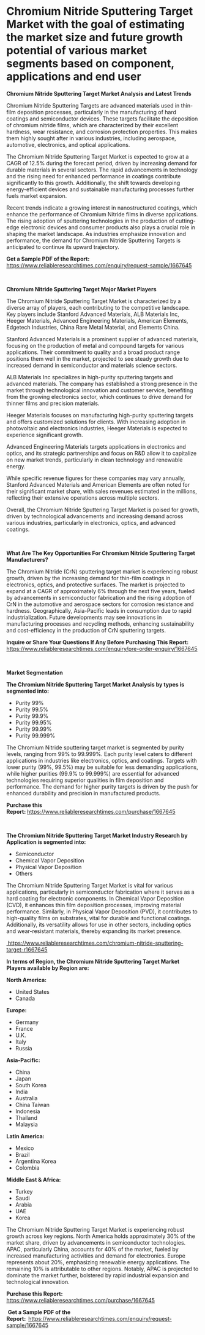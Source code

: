 <p><h1>Chromium Nitride Sputtering Target Market with the goal of estimating the market size and future growth potential of various market segments based on component, applications and end user</h1></p><p><strong>Chromium Nitride Sputtering Target Market Analysis and Latest Trends</strong></p>
<p><p>Chromium Nitride Sputtering Targets are advanced materials used in thin-film deposition processes, particularly in the manufacturing of hard coatings and semiconductor devices. These targets facilitate the deposition of chromium nitride films, which are characterized by their excellent hardness, wear resistance, and corrosion protection properties. This makes them highly sought after in various industries, including aerospace, automotive, electronics, and optical applications.</p><p>The Chromium Nitride Sputtering Target Market is expected to grow at a CAGR of 12.5% during the forecast period, driven by increasing demand for durable materials in several sectors. The rapid advancements in technology and the rising need for enhanced performance in coatings contribute significantly to this growth. Additionally, the shift towards developing energy-efficient devices and sustainable manufacturing processes further fuels market expansion.</p><p>Recent trends indicate a growing interest in nanostructured coatings, which enhance the performance of Chromium Nitride films in diverse applications. The rising adoption of sputtering technologies in the production of cutting-edge electronic devices and consumer products also plays a crucial role in shaping the market landscape. As industries emphasize innovation and performance, the demand for Chromium Nitride Sputtering Targets is anticipated to continue its upward trajectory.</p></p>
<p><strong>Get a Sample PDF of the Report:&nbsp;</strong> <a href="https://www.reliableresearchtimes.com/enquiry/request-sample/1667645?utm_campaign=3197&utm_medium=2&utm_source=Github&utm_content=ia&utm_term=18042025&utm_id=chromium-nitride-sputtering-target">https://www.reliableresearchtimes.com/enquiry/request-sample/1667645</a></p>
<p>&nbsp;</p>
<p><strong>Chromium Nitride Sputtering Target Major Market Players</strong></p>
<p><p>The Chromium Nitride Sputtering Target Market is characterized by a diverse array of players, each contributing to the competitive landscape. Key players include Stanford Advanced Materials, ALB Materials Inc, Heeger Materials, Advanced Engineering Materials, American Elements, Edgetech Industries, China Rare Metal Material, and Elements China.</p><p>Stanford Advanced Materials is a prominent supplier of advanced materials, focusing on the production of metal and compound targets for various applications. Their commitment to quality and a broad product range positions them well in the market, projected to see steady growth due to increased demand in semiconductor and materials science sectors.</p><p>ALB Materials Inc specializes in high-purity sputtering targets and advanced materials. The company has established a strong presence in the market through technological innovation and customer service, benefiting from the growing electronics sector, which continues to drive demand for thinner films and precision materials.</p><p>Heeger Materials focuses on manufacturing high-purity sputtering targets and offers customized solutions for clients. With increasing adoption in photovoltaic and electronics industries, Heeger Materials is expected to experience significant growth.</p><p>Advanced Engineering Materials targets applications in electronics and optics, and its strategic partnerships and focus on R&D allow it to capitalize on new market trends, particularly in clean technology and renewable energy.</p><p>While specific revenue figures for these companies may vary annually, Stanford Advanced Materials and American Elements are often noted for their significant market share, with sales revenues estimated in the millions, reflecting their extensive operations across multiple sectors.</p><p>Overall, the Chromium Nitride Sputtering Target Market is poised for growth, driven by technological advancements and increasing demand across various industries, particularly in electronics, optics, and advanced coatings.</p></p>
<p>&nbsp;</p>
<p><strong>What Are The Key Opportunities For Chromium Nitride Sputtering Target Manufacturers?</strong></p>
<p><p>The Chromium Nitride (CrN) sputtering target market is experiencing robust growth, driven by the increasing demand for thin-film coatings in electronics, optics, and protective surfaces. The market is projected to expand at a CAGR of approximately 6% through the next five years, fueled by advancements in semiconductor fabrication and the rising adoption of CrN in the automotive and aerospace sectors for corrosion resistance and hardness. Geographically, Asia-Pacific leads in consumption due to rapid industrialization. Future developments may see innovations in manufacturing processes and recycling methods, enhancing sustainability and cost-efficiency in the production of CrN sputtering targets.</p></p>
<p><strong>Inquire or Share Your Questions If Any Before Purchasing This Report:</strong> <a href="https://www.reliableresearchtimes.com/enquiry/pre-order-enquiry/1667645?utm_campaign=3197&utm_medium=2&utm_source=Github&utm_content=ia&utm_term=18042025&utm_id=chromium-nitride-sputtering-target">https://www.reliableresearchtimes.com/enquiry/pre-order-enquiry/1667645</a></p>
<p>&nbsp;</p>
<p><strong>Market Segmentation</strong></p>
<p><strong>The Chromium Nitride Sputtering Target Market Analysis by types is segmented into:</strong></p>
<p><ul><li>Purity 99%</li><li>Purity 99.5%</li><li>Purity 99.9%</li><li>Purity 99.95%</li><li>Purity 99.99%</li><li>Purity 99.999%</li></ul></p>
<p><p>The Chromium Nitride sputtering target market is segmented by purity levels, ranging from 99% to 99.999%. Each purity level caters to different applications in industries like electronics, optics, and coatings. Targets with lower purity (99%, 99.5%) may be suitable for less demanding applications, while higher purities (99.9% to 99.999%) are essential for advanced technologies requiring superior qualities in film deposition and performance. The demand for higher purity targets is driven by the push for enhanced durability and precision in manufactured products.</p></p>
<p><strong>Purchase this Report:&nbsp;</strong><a href="https://www.reliableresearchtimes.com/purchase/1667645?utm_campaign=3197&utm_medium=2&utm_source=Github&utm_content=ia&utm_term=18042025&utm_id=chromium-nitride-sputtering-target">https://www.reliableresearchtimes.com/purchase/1667645</a></p>
<p>&nbsp;</p>
<p><strong>The Chromium Nitride Sputtering Target Market Industry Research by Application is segmented into:</strong></p>
<p><ul><li>Semiconductor</li><li>Chemical Vapor Deposition</li><li>Physical Vapor Deposition</li><li>Others</li></ul></p>
<p><p>The Chromium Nitride Sputtering Target Market is vital for various applications, particularly in semiconductor fabrication where it serves as a hard coating for electronic components. In Chemical Vapor Deposition (CVD), it enhances thin film deposition processes, improving material performance. Similarly, in Physical Vapor Deposition (PVD), it contributes to high-quality films on substrates, vital for durable and functional coatings. Additionally, its versatility allows for use in other sectors, including optics and wear-resistant materials, thereby expanding its market presence.</p></p>
<p><a href="https://www.reliableresearchtimes.com/chromium-nitride-sputtering-target-r1667645?utm_campaign=3197&utm_medium=2&utm_source=Github&utm_content=ia&utm_term=18042025&utm_id=chromium-nitride-sputtering-target">&nbsp;https://www.reliableresearchtimes.com/chromium-nitride-sputtering-target-r1667645</a></p>
<p><strong>In terms of Region, the Chromium Nitride Sputtering Target Market Players available by Region are:</strong></p>
<p>
    <p> <strong> North America: </strong>
        <ul>
            <li>United States</li>
            <li>Canada</li>
        </ul>
        </p> 
    <p> <strong> Europe: </strong>
        <ul>
            <li>Germany</li>
            <li>France</li>
            <li>U.K.</li>
            <li>Italy</li>
            <li>Russia</li>
        </ul>
        </p> 
    <p> <strong> Asia-Pacific: </strong>
        <ul>
            <li>China</li>
            <li>Japan</li>
            <li>South Korea</li>
            <li>India</li>
            <li>Australia</li>
            <li>China Taiwan</li>
            <li>Indonesia</li>
            <li>Thailand</li>
            <li>Malaysia</li>
        </ul>
        </p> 
    <p> <strong> Latin America: </strong>
        <ul>
            <li>Mexico</li>
            <li>Brazil</li>
            <li>Argentina Korea</li>
            <li>Colombia</li>
        </ul>
        </p> 
    <p> <strong> Middle East & Africa: </strong>
        <ul>
            <li>Turkey</li>
            <li>Saudi</li>
            <li>Arabia</li>
            <li>UAE</li>
            <li>Korea</li>
        </ul>
    </p>
    </p>
<p><p>The Chromium Nitride Sputtering Target Market is experiencing robust growth across key regions. North America holds approximately 30% of the market share, driven by advancements in semiconductor technologies. APAC, particularly China, accounts for 40% of the market, fueled by increased manufacturing activities and demand for electronics. Europe represents about 20%, emphasizing renewable energy applications. The remaining 10% is attributable to other regions. Notably, APAC is projected to dominate the market further, bolstered by rapid industrial expansion and technological innovation.</p></p>
<p><strong>Purchase this Report: </strong><a href="https://www.reliableresearchtimes.com/purchase/1667645?utm_campaign=3197&utm_medium=2&utm_source=Github&utm_content=ia&utm_term=18042025&utm_id=chromium-nitride-sputtering-target">https://www.reliableresearchtimes.com/purchase/1667645</a></p>
<p>&nbsp;<strong>Get a Sample PDF of the Report:&nbsp;&nbsp;</strong><a href="https://www.reliableresearchtimes.com/enquiry/request-sample/1667645?utm_campaign=3197&utm_medium=2&utm_source=Github&utm_content=ia&utm_term=18042025&utm_id=chromium-nitride-sputtering-target">https://www.reliableresearchtimes.com/enquiry/request-sample/1667645</a></p>
<p><strong></strong></p>
<p><p></p><p></p><p></p></p>